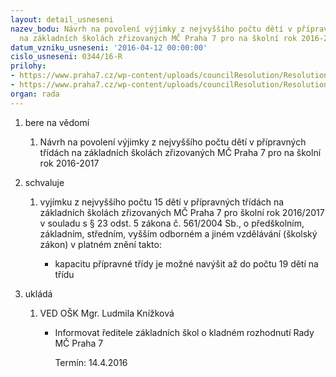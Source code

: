 ```yaml
---
layout: detail_usneseni
nazev_bodu: Návrh na povolení výjimky z nejvyššího počtu dětí v přípravných třídách
  na základních školách zřizovaných MČ Praha 7 pro na školní rok 2016-2017
datum_vzniku_usneseni: '2016-04-12 00:00:00'
cislo_usneseni: 0344/16-R
prilohy:
- https://www.praha7.cz/wp-content/uploads/councilResolution/Resolutions/27540/export/DuvodovazpravananavyseniPTna19deti~44050.doc
- https://www.praha7.cz/wp-content/uploads/councilResolution/Resolutions/27540/export/export~299662.pdf
organ: rada
---
```

<ol class="urzList_view" id="urzList">
<li class="urzClass1" id=""><span name="1">bere na vědomí</span> 
<ol class="urzOlClass">
<li class="urzClass2" style="TEXT-ALIGN: left" id=""><span><p>Návrh na povolení výjimky z nejvyššího počtu dětí v přípravných třídách na základních školách zřizovaných MČ Praha 7 pro na školní rok 2016-2017</p></span></li></ol></li>
<li class="urzClass1" id=""><span name="24">schvaluje</span> 
<ol class="urzOlClass">
<li class="urzClass2" style="TEXT-ALIGN: left" id=""><span><p>vyjímku z nejvyššího počtu 15 dětí v přípravných třídách&nbsp;na základních školách zřizovaných MČ Praha 7&nbsp;pro školní rok 2016/2017 v souladu s § 23 odst. 5 zákona č. 561/2004 Sb., o předškolním, základním, středním, vyšším odborném a jiném vzdělávání (školský zákon) v platném znění takto:</p></span>
<ul class="urzUlClass">
<li class="urzClass3" style="TEXT-ALIGN: left" id=""><span><p>kapacitu přípravné třídy je možné navýšit až do počtu 19 dětí na třídu</p></span></li></ul></li></ol></li><li class="urzClass1" id="urzUkoly"><span name="1">ukládá</span><ol class="urzOlClass"><li class="urzClass2"><span><p>VED OŠK Mgr. Ludmila Knížková</p></span><ul class="urzUlClass"><li class="urzClass3"><span><p>Informovat ředitele základních škol o kladném rozhodnutí Rady MČ Praha 7</p></span><span class="urzUkolTermin">  Termín:&nbsp;14.4.2016</span></li></ul></li></ol></li>
</ol>